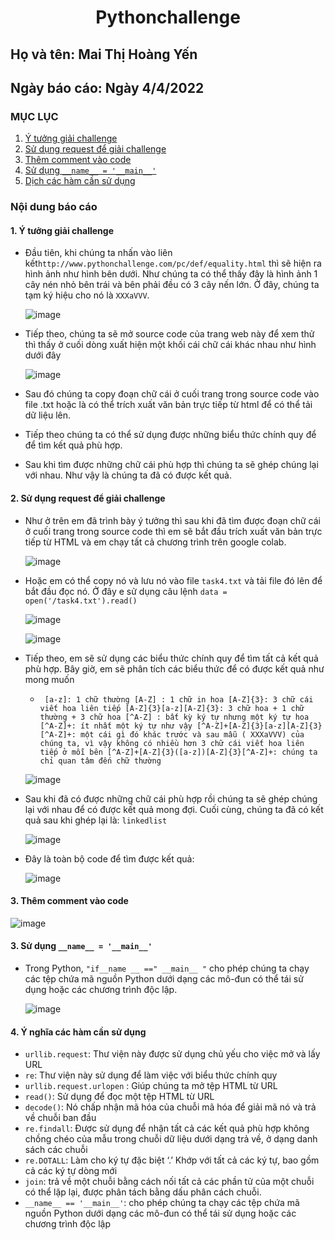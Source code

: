 # <div align="center"><p>Pythonchallenge</p></div>
 ## Họ và tên: Mai Thị Hoàng Yến
 ## Ngày báo cáo: Ngày 4/4/2022
 ### MỤC LỤC
 1. [Ý tưởng giải challenge](#gioithieu)      
 2. [Sử dụng request để giải challenge](#gioithieu)
 3. [Thêm comment vào code](#gioithieu)
 4. [Sử dụng `__name__ = '__main__'`](#gioithieu)
 5. [Dịch các hàm cần sử dụng](#gioithieu) 

### Nội dung báo cáo 
#### 1. Ý tưởng giải challenge <a name="gioithieu"></a>

  - Đầu tiên, khi chúng ta nhấn vào liên kết`http://www.pythonchallenge.com/pc/def/equality.html` thì sẽ hiện ra hình ảnh như hình bên dưới. Như chúng ta có thể thấy đây là hình ảnh 1 cây nén nhỏ bên trái và bên phải đều có 3 cây nến lớn. Ở đây, chúng ta tạm ký hiệu cho nó là `XXXaVVV`.
    
    ![image](https://user-images.githubusercontent.com/101852647/161515482-fc906d5e-7b5e-4c63-b8b7-86d8c748a5cd.png)
    
  - Tiếp theo, chúng ta sẽ mở source code của trang web này để xem thử thì thấy ở cuối dòng xuất hiện một khối cái chữ cái khác nhau như hình dưới đây
  
    ![image](https://user-images.githubusercontent.com/101852647/161515500-2c73c905-32ee-4c9b-9d67-f9d919c1ee2b.png)
  
  - Sau đó chúng ta copy đoạn chữ cái ở cuối trang trong source code vào file .txt hoặc là có thể trích xuất văn bản trực tiếp từ html để có thể tải dữ liệu lên.
  - Tiếp theo chúng ta có thể sử dụng được những biểu thức chính quy để để tìm kết quả phù hợp.
  - Sau khi tìm được những chữ cái phù hợp thì chúng ta sẽ ghép chúng lại với nhau. Như vậy là chúng ta đã có được kết quả.
  
#### 2. Sử dụng request để giải challenge <a name="gioithieu"></a>  
   
- Như ở trên em đã trình bày ý tưởng thì sau khi đã tìm được đoạn chữ cái ở cuối trang trong source code thì em sẽ bắt đầu trích xuất văn bản trực tiếp từ HTML và em chạy tất cả chương trình trên google colab.
  
    ![image](https://user-images.githubusercontent.com/101852647/161509487-4cab38e1-eb67-4722-8e59-651486c41c30.png)
    
- Hoặc em có thể copy nó và lưu nó vào file `task4.txt` và tải file đó lên để bắt đầu đọc nó. Ở đây e sử dụng câu lệnh `data = open('/task4.txt').read()` 

    ![image](https://user-images.githubusercontent.com/101852647/161515548-6e5d5eea-7969-449f-a2d7-84702725e622.png)
    
    ![image](https://user-images.githubusercontent.com/101852647/161508312-92399a61-1b5a-4c7f-9da1-c57408a0b898.png)
    
- Tiếp theo, em sẽ sử dụng các biểu thức chính quy để tìm tất cả kết quả phù hợp. Bây giờ, em sẽ phân tích các biểu thức để có được kết quả như mong muốn
  - ` [a-z]: 1 chữ thường
      [A-Z] : 1 chữ in hoa
      [A-Z]{3}: 3 chữ cái viết hoa liên tiếp
      [A-Z]{3}[a-z][A-Z]{3}: 3 chữ hoa + 1 chữ thường + 3 chữ hoa
      [^A-Z] : bất kỳ ký tự nhưng một ký tự hoa
      [^A-Z]+: ít nhất một ký tự như vậy
      [^A-Z]+[A-Z]{3}[a-z][A-Z]{3}[^A-Z]+: một cái gì đó khác trước và sau mẫu ( XXXaVVV) của chúng ta, vì vậy không có nhiều hơn 3 chữ cái viết hoa liên tiếp ở mỗi bên
      [^A-Z]+[A-Z]{3}([a-z])[A-Z]{3}[^A-Z]+: chúng ta chỉ quan tâm đến chữ thường`
      
   ![image](https://user-images.githubusercontent.com/101852647/161511501-ce2d278b-fade-410e-8c09-86fddf725369.png)
    
- Sau khi đã có được những chữ cái phù hợp rồi chúng ta sẽ ghép chúng lại với nhau để có được kết quả mong đợi. Cuối cùng, chúng ta đã có kết quả sau khi ghép lại là: `linkedlist`

    ![image](https://user-images.githubusercontent.com/101852647/161512139-8d65a864-6f0a-4724-8f07-53d0d67ec3c5.png)
      
- Đây là toàn bộ code để tìm được kết quả:

    ![image](https://user-images.githubusercontent.com/101852647/161513103-a8574562-8bec-4841-840d-adf600ec692d.png)

#### 3. Thêm comment vào code<a name="gioithieu"></a>  

   ![image](https://user-images.githubusercontent.com/101852647/161561356-ed9d675e-264e-45af-85d0-d7154e3b267c.png)

#### 3. Sử dụng `__name__ = '__main__'`<a name="gioithieu"></a>

 - Trong Python, `"if__name __ ==" __main__ "` cho phép chúng ta chạy các tệp chứa mã nguồn Python dưới dạng các mô-đun có thể tái sử dụng hoặc các chương trình độc lập.
 
   ![image](https://user-images.githubusercontent.com/101852647/161567970-cc0e6f26-f4a2-4760-b1c3-fb6c38707358.png)
   
#### 4. Ý nghĩa các hàm cần sử dụng <a name="gioithieu"></a>

 - `urllib.request`: Thư viện này được sử dụng chủ yếu cho việc mở và lấy URL
 - `re`: Thư viện này sử dụng để làm việc với biểu thức chính quy
 - `urllib.request.urlopen` : Giúp chúng ta mở tệp HTML từ URL
 - `read()`: Sử dụng để đọc một tệp HTML từ URL
 - `decode()`: Nó chấp nhận mã hóa của chuỗi mã hóa để giải mã nó và trả về chuỗi ban đầu
 - `re.findall`: Được sử dụng để nhận tất cả các kết quả phù hợp không chồng chéo của mẫu trong chuỗi dữ liệu dưới dạng trả về, ở dạng danh sách các chuỗi
 - `re.DOTALL`: Làm cho ký tự đặc biệt ‘.’ Khớp với tất cả các ký tự, bao gồm cả các ký tự dòng mới
 - `join`: trả về một chuỗi bằng cách nối tất cả các phần tử của một chuỗi có thể lặp lại, được phân tách bằng dấu phân cách chuỗi.
 - `__name__ == '__main__'`: cho phép chúng ta chạy các tệp chứa mã nguồn Python dưới dạng các mô-đun có thể tái sử dụng hoặc các chương trình độc lập
